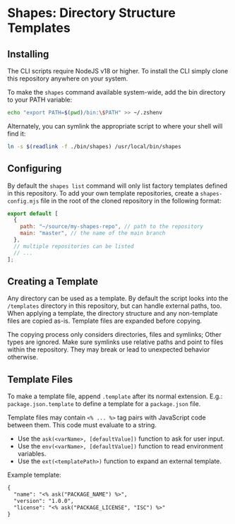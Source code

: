 # Shapes: Directory Structure Templates

## Installing

The CLI scripts require NodeJS v18 or higher. To install the CLI simply clone
this repository anywhere on your system.

To make the `shapes` command available system-wide, add the bin directory to
your PATH variable:

```sh
echo "export PATH=$(pwd)/bin:\$PATH" >> ~/.zshenv
```

Alternately, you can symlink the appropriate script to where your shell will
find it:

```sh
ln -s $(readlink -f ./bin/shapes) /usr/local/bin/shapes
```

## Configuring

By default the `shapes list` command will only list factory templates defined in
this repository. To add your own template repositories, create a
`shapes-config.mjs` file in the root of the cloned repository in the following
format:

```js
export default [
  {
    path: "~/source/my-shapes-repo", // path to the repository
    main: "master", // the name of the main branch
  },
  // multiple repositories can be listed
  // ...
];
```

## Creating a Template

Any directory can be used as a template. By default the script looks into the
`/templates` directory in this repository, but can handle external paths, too.
When applying a template, the directory structure and any non-template files are
copied as-is. Template files are expanded before copying.

The copying process only considers directories, files and symlinks; Other types
are ignored. Make sure symlinks use relative paths and point to files within the
repository. They may break or lead to unexpected behavior otherwise.

## Template Files

To make a template file, append `.template` after its normal extension. E.g.:
`package.json.template` to define a template for a `package.json` file.

Template files may contain `<% ... %>` tag pairs with JavaScript code between
them. This code must evaluate to a string.

- Use the `ask(<varName>, [defaultValue])` function to ask for user input.
- Use the `env(<varName>, [defaultValue])` function to read environment
  variables.
- Use the `ext(<templatePath>)` function to expand an external template.

Example template:

```txt
{
  "name": "<% ask("PACKAGE_NAME") %>",
  "version": "1.0.0",
  "license": "<% ask("PACKAGE_LICENSE", "ISC") %>"
}
```

